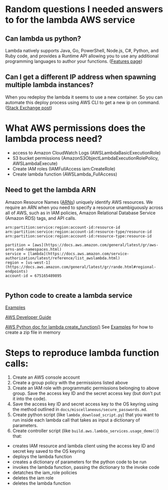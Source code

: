 # Random questions I needed answers to for the lambda AWS service

## Can lambda us python?

Lambda natively supports Java, Go, PowerShell, Node.js, C#, Python, and Ruby
code, and provides a Runtime API allowing you to use any additional programming
languages to author your
functions. ([Features page](https://aws.amazon.com/lambda/features/))


## Can I get a different IP address when spawning multiple lambda instances?

When you redeploy the lambda it seems to use a new container. So you can
automate this deploy process using AWS CLI to get a new ip on command.
([Stack Exchange post](https://stackoverflow.com/a/65223847/16660792))


# What AWS permissions does the lambda process need?

- access to Amazon CloudWatch Logs (AWSLambdaBasicExecutionRole)
- S3 bucket permissions (AmazonS3ObjectLambdaExecutionRolePolicy,
  AWSLambdaExecute)
- Create IAM roles (IAMFullAccess iam:CreateRole)
- Create lambda function (AWSLambda_FullAccess)

## Need to get the lambda ARN

Amazon Resource
Names ([ARNs](https://docs.aws.amazon.com/general/latest/gr/aws-arns-and-namespaces.html))
uniquely identify AWS resources. We require an ARN when you need to specify a
resource unambiguously across all of AWS, such as in IAM policies, Amazon
Relational Database Service (Amazon RDS) tags, and API calls.

```shell
arn:partition:service:region:account-id:resource-id
arn:partition:service:region:account-id:resource-type/resource-id
arn:partition:service:region:account-id:resource-type:resource-id

partition = [aws](https://docs.aws.amazon.com/general/latest/gr/aws-arns-and-namespaces.html)
service = [lambda](https://docs.aws.amazon.com/service-authorization/latest/reference/list_awslambda.html)
region = [us-west-1](https://docs.aws.amazon.com/general/latest/gr/rande.html#regional-endpoints)
account-id = 675165489895


```

## Python code to create a lambda service

[Examples](https://docs.aws.amazon.com/code-samples/latest/catalog/python-lambda-lambda_basics.py.html)

[AWS Developer Guide](https://github.com/awsdocs/aws-lambda-developer-guide/blob/main/doc_source/index.md#aws-lambda-developer-guide)

[AWS Python doc for lambda create_function()](https://boto3.amazonaws.com/v1/documentation/api/latest/reference/services/lambda.html#Lambda.Client.create_function)
See [Examples](https://docs.aws.amazon.com/code-samples/latest/catalog/python-lambda-lambda_basics.py.html)
for how to create a zip file in memory






# Steps to reproduce lambda function calls:

1. Create an AWS console account
2. Create a group policy with the permissions listed above
3. Create an IAM role with programmatic permissions belonging to above group.
   Save the access key ID and the secret access key (but don't put it into 
   the code).
4. Save the access key ID and secret access key to the OS keyring using the 
   method outlined in `docs/miscellaneous/secure_passwords.md`.
5. Create python script (like `lambda_download_script.py`) that you want to run 
   inside each lambda call that takes as input a dictionary of parameters.
6. Create controller script (like `build.aws.lambda_services.usage_demo()`) that:
  - creates IAM resource and lambda client using the access key ID and 
    secret key saved to the OS keyring
  - deploys the lambda function
  - creates a dictionary of parameters for  the python code to be run
  - invokes the lambda function, passing the dictionary to the invoke code
  - detatches the iam_role policies
  - deletes the iam role
  - deletes the lambda function